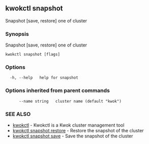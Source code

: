 ## kwokctl snapshot

Snapshot [save, restore] one of cluster

### Synopsis

Snapshot [save, restore] one of cluster

```
kwokctl snapshot [flags]
```

### Options

```
  -h, --help   help for snapshot
```

### Options inherited from parent commands

```
      --name string   cluster name (default "kwok")
```

### SEE ALSO

* [kwokctl](kwokctl.md)	 - Kwokctl is a Kwok cluster management tool
* [kwokctl snapshot restore](kwokctl_snapshot_restore.md)	 - Restore the snapshot of the cluster
* [kwokctl snapshot save](kwokctl_snapshot_save.md)	 - Save the snapshot of the cluster

